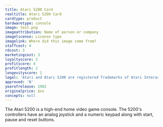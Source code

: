 ```yaml
---
title: Atari 5200 Card
realtitle: Atari 5200 Card
cardtype: product
hardwaretype: console
image: test.png
imageattribution: Name of person or company
imagelicense: License type
imagelink: Where did this image come from?
staffcost: 4
rdcost: 3
marketingcost: 3
loyaltyscore: 3
profitscore: 4
profitlength: 2
longevityscore: 1
legal: 'Atari and Atari 5200 are registered Trademarks of Atari Interactive, Inc.'
approved: 'N'
yearofrelease: 1982
originalprice: $xx
concepts: null
---
```


The Atari 5200 is a high-end home video game console. The 5200's controllers have an analog joystick and a numeric keypad along with start, pause and reset buttons.
